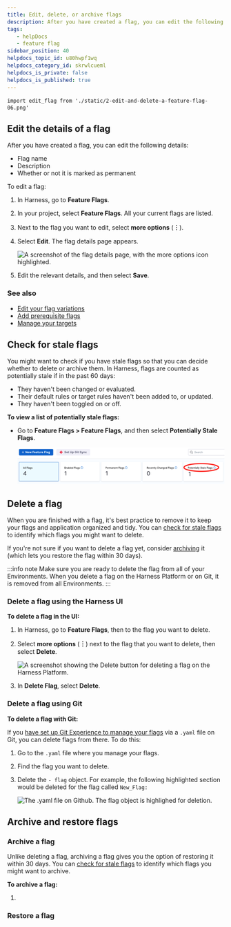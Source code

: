 ```yaml
---
title: Edit, delete, or archive flags
description: After you have created a flag, you can edit the following details of it --  Flag Name. Description. Whether or not it is marked as permanent. This topic describes how to edit these details on the Harnes…
tags: 
   - helpDocs
   - feature flag
sidebar_position: 40
helpdocs_topic_id: u80hwpf1wq
helpdocs_category_id: skrwlcueml
helpdocs_is_private: false
helpdocs_is_published: true
---
```


```mdx-code-block
import edit_flag from './static/2-edit-and-delete-a-feature-flag-06.png'
```

## Edit the details of a flag

After you have created a flag, you can edit the following details:

* Flag name
* Description
* Whether or not it is marked as permanent

To edit a flag:

1. In Harness, go to **Feature Flags**.
2. In your project, select **Feature Flags**. All your current flags are listed.
3. Next to the flag you want to edit, select **more options** (**︙**).
4. Select **Edit**. The flag details page appears.

   ![A screenshot of the flag details page, with the more options icon highlighted.](./static/2-edit-and-delete-a-feature-flag-05.png)

5. Edit the relevant details, and then select **Save**.


### See also

* [Edit your flag variations](manage-variations.md)
* [Add prerequisite flags](/docs/feature-flags/add-prerequisites-to-feature-flag)
* [Manage your targets](/docs/feature-flags/ff-target-management/add-targets)

## Check for stale flags

You might want to check if you have stale flags so that you can decide whether to delete or archive them. In Harness, flags are counted as potentially stale if in the past 60 days:

* They haven't been changed or evaluated.
* Their default rules or target rules haven't been added to, or updated.
* They haven't been toggled on or off.

**To view a list of potentially stale flags:**

* Go to **Feature Flags > Feature Flags**, and then select **Potentially Stale Flags**.

   ![The top of the Feature Flags page, with the filter Potentially Stale Flags highlighted](./static/potentially-stale-flag-filter.png)

## Delete a flag

When you are finished with a flag, it's best practice to remove it to keep your flags and application organized and tidy. You can [check for stale flags](#check-for-stale-flags) to identify which flags you might want to delete.

If you're not sure if you want to delete a flag yet, consider [archiving](#archive-a-flag) it (which lets you restore the flag within 30 days).

:::info note
 Make sure you are ready to delete the flag from all of your Environments. When you delete a flag on the Harness Platform or on Git, it is removed from all Environments.
:::


### Delete a flag using the Harness UI

**To delete a flag in the UI:**

1. In Harness, go to **Feature Flags**, then to the flag you want to delete.
2. Select **more options** (**︙**) next to the flag that you want to delete, then select **Delete**.

   ![A screenshot showing the Delete button for deleting a flag on the Harness Platform.](./static/4-delete-a-feature-flag-03.png)

3. In **Delete Flag**, select **Delete**.


### Delete a flag using Git

**To delete a flag with Git:**

If you [have set up Git Experience to manage your flags](/docs/feature-flags/manage-featureflags-in-git-repos) via a `.yaml` file on Git, you can delete flags from there. To do this:


1. Go to the `.yaml` file where you manage your flags.
2. Find the flag you want to delete.
3. Delete the `- flag` object. For example, the following highlighted section would be deleted for the flag called `New_Flag:`

   ![The .yaml file on Github. The flag object is highlighed for deletion. ](./static/4-delete-a-feature-flag-04.png)

## Archive and restore flags

### Archive a flag

Unlike deleting a flag, archiving a flag gives you the option of restoring it within 30 days. You can [check for stale flags](#check-for-stale-flags) to identify which flags you might want to archive.

**To archive a flag:**

1. 

### Restore a flag

